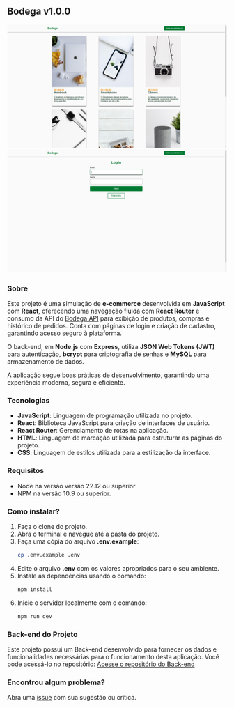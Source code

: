 ## Bodega v1.0.0

![Imagem do projeto](docs/projeto-bodega01.png)
![Imagem do projeto](docs/projeto-bodega02.png)

### Sobre

Este projeto é uma simulação de **e-commerce** desenvolvida em **JavaScript** com **React**, oferecendo uma navegação fluida com **React Router** e consumo da API do [Bodega API](https://github.com/lucasrochabz/bodega-api) para exibição de produtos, compras e histórico de pedidos. Conta com páginas de login e criação de cadastro, garantindo acesso seguro à plataforma.

O back-end, em **Node.js** com **Express**, utiliza **JSON Web Tokens (JWT)** para autenticação, **bcrypt** para criptografia de senhas e **MySQL** para armazenamento de dados.

A aplicação segue boas práticas de desenvolvimento, garantindo uma experiência moderna, segura e eficiente.

### Tecnologias

- **JavaScript**: Linguagem de programação utilizada no projeto.
- **React**: Biblioteca JavaScript para criação de interfaces de usuário.
- **React Router**: Gerenciamento de rotas na aplicação.
- **HTML**: Linguagem de marcação utilizada para estruturar as páginas do projeto.
- **CSS**: Linguagem de estilos utilizada para a estilização da interface.

### Requisitos

- Node na versão versão 22.12 ou superior
- NPM na versão 10.9 ou superior.

### Como instalar?

1. Faça o clone do projeto.
2. Abra o terminal e navegue até a pasta do projeto.
3. Faça uma cópia do arquivo **.env.example**:
   ```bash
   cp .env.example .env
   ```
4. Edite o arquivo **.env** com os valores apropriados para o seu ambiente.
5. Instale as dependências usando o comando:
   ```bash
   npm install
   ```
6. Inicie o servidor localmente com o comando:
   ```bash
   npm run dev
   ```

### Back-end do Projeto

Este projeto possui um Back-end desenvolvido para fornecer os dados e funcionalidades necessárias para o funcionamento desta aplicação. Você pode acessá-lo no repositório:
[Acesse o repositório do Back-end](https://github.com/lucasrochabz/bodega-api)

### Encontrou algum problema?

Abra uma [issue](https://github.com/lucasrochabz/bodega/issues) com sua sugestão ou crítica.
